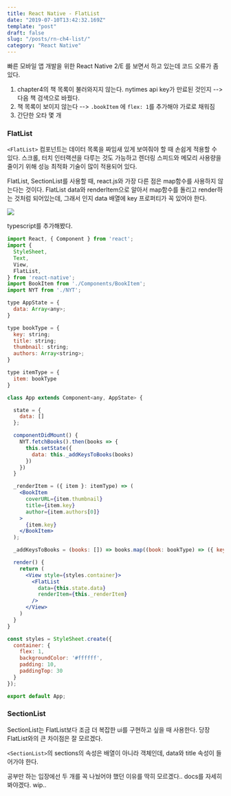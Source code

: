 ```yaml
---
title: React Native - FlatList
date: "2019-07-10T13:42:32.169Z"
template: "post"
draft: false
slug: "/posts/rn-ch4-list/"
category: "React Native"
---
```


빠른 모바일 앱 개발을 위한 React Native 2/E 를 보면서 하고 있는데 코드 오류가 좀 있다.

1. chapter4의 책 목록이 불러와지지 않는다. nytimes api key가 만료된 것인지 --> 다음 책 검색으로 바꿨다.
2. 책 목록이 보이지 않는다 --> `.bookItem` 에 `flex: 1`를 추가해야 가로로 채워짐
3. 간단한 오타 몇 개


### FlatList
`<FlatList>` 컴포넌트는 데이터 목록을 짜임새 있게 보여줘야 할 때 손쉽게 적용할 수 있다.
스크롤, 터치 인터랙션을 다루는 것도 가능하고 렌더링 스피드와 메모리 사용량을 줄이기 위해 성능 최적화 기술이 많이 적용되어 있다.

FlatList, SectionList를 사용할 때, react.js와 가장 다른 점은 map함수를 사용하지 않는다는 것이다.
FlatList data와 renderItem으로 알아서 map함수를 돌리고 render하는 것처럼 되어있는데, 그래서 인지 data 배열에 key 프로퍼티가 꼭 있어야 한다.

![](/media/190710.gif)

typescript를 추가해봤다.

```jsx
import React, { Component } from 'react';
import {
  StyleSheet,
  Text,
  View,
  FlatList,
} from 'react-native';
import BookItem from './Components/BookItem';
import NYT from './NYT';

type AppState = {
  data: Array<any>;
}

type bookType = {
  key: string;
  title: string;
  thumbnail: string;
  authors: Array<string>;
}

type itemType = {
  item: bookType
}

class App extends Component<any, AppState> {

  state = {
    data: []
  };

  componentDidMount() {
    NYT.fetchBooks().then(books => {
      this.setState({
        data: this._addKeysToBooks(books)
      })
    })
  }

  _renderItem = ({ item }: itemType) => (
    <BookItem
      coverURL={item.thumbnail}
      title={item.key}
      author={item.authors[0]}
    >
      {item.key}
    </BookItem>
  );

  _addKeysToBooks = (books: []) => books.map((book: bookType) => ({ key: book.title+book.authors[0], ...book }));

  render() {
    return (
      <View style={styles.container}>
        <FlatList
          data={this.state.data}
          renderItem={this._renderItem}
        />
      </View>
    )
  }
}

const styles = StyleSheet.create({
  container: {
    flex: 1,
    backgroundColor: '#ffffff',
    padding: 10,
    paddingTop: 30
  }
});

export default App;
```

### SectionList
SectionList는 FlatList보다 조금 더 복잡한 ui를 구현하고 싶을 때 사용한다.
당장 FlatList와의 큰 차이점은 잘 모르겠다.

`<SectionList>`의 sections의 속성은 배열이 아니라 객체인데, data와 title 속성이 들어가야 한다.

공부만 하는 입장에선 두 개를 꼭 나눴어야 했던 이유를 딱히 모르겠다.. docs를 자세히 봐야겠다. wip..
